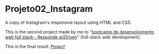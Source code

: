 # Projeto02_Instagram
A copy of Instagram's responsive layout using HTML and CSS.

This is the second project made by me to 
"[bootcamp de desenvolvimento web full stack - Responde aí/Driven](https://page.respondeai.com.br/bootcamp)" 
(full-stack web development).

This is the final result:
[*Project*](https://nello-moreira.github.io/Projeto02_Instagram/)
